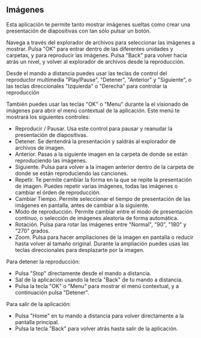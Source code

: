 ## Imágenes

Esta aplicación te permite tanto mostrar imágenes sueltas como crear una presentación de diapositivas con tan sólo pulsar un botón.

Navega a través del explorador de archivos para seleccionar las imágenes a mostrar.
Pulsa "OK" para entrar dentro de las diferentes unidades y carpetas, y para reproducir las imágenes. Pulsa "Back" para volver hacia atrás un nivel, y volver al explorador de archivos desde la reproducción.

Desde el mando a distancia puedes usar las teclas de control del reproductor multimedia "Play/Pause", "Detener", "Anterior" y "Siguiente", o las teclas direccionales "Izquierda" o "Derecha" para controlar la reproducción

También puedes usar las teclas "OK" o "Menu" durante la el visionado de imágenes para abrir el menú contextual de la aplicación. Este menú te mostrará los siguientes controles:

- Reproducir / Pausar. Usa este control para pausar y reanudar la presentación de diapositivas.
- Detener. Se dentendrá la presentación y saldrás al explorador de archivos de imagen.
- Anterior. Pasas a la siguiente imagen en la carpeta de donde se están reproduciendo las imágenes.
- Siguiente. Pulsa para volver a la imagen anterior dentro de la carpeta de donde se están reproduciendo las canciones.
- Repetir. Te permite cambiar la forma en la que se repite la presentación de imagen. Puedes repetir varias imágenes, todas las imágenes o cambiar el órden de reproducción.
- Cambiar Tiempo. Permite seleccionar el tiempo de presentación de las imágenes en pantalla, antes de cambiar a la siguiente.
- Modo de reproducción. Permite cambiar entre el modo de presentación contínuo, o selección de imágenes aleatoria de forma automática.
- Rotación. Pulsa para rotar las imágenes entre "Normal", "90", "180" y "270" grados.
- Zoom. Pulsa para hacer ampliaciones de la imagen en pantalla o reducir hasta volver al tamaño original. Durante la ampliación puedes usas las teclas direccionales para desplazarte por la imagen.

Para detener la reproducción:
- Pulsa "Stop" directamente desde el mando a distancia.
- Sal de la aplicación usando la tecla "Back" de tu mando a distancia.
- Pulsa la tecla "OK" o "Menu" para mostrar el menú contextual, y a continuación pulsa "Detener". 

Para salir de la aplicación:
- Pulsa "Home" en tu mando a distancia para volver directamente a la pantalla principal.
- Pulsa la tecla "Back" para volver atrás hasta salir de la aplicación.




